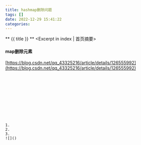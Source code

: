```yaml
---
title: hashmap删除问题
tags: []
date: 2022-12-29 15:41:22
categories:
---
```

** {{ title }} ** <Excerpt in index | 首页摘要>


<!-- more -->

#### map删除元素
     
[https://blog.csdn.net/qq_43325216/article/details/126555992](https://blog.csdn.net/qq_43325216/article/details/126555992)

```java

```

```java

```
[]()

#### 
```java

```

```java

```
[]()

#### 


```java

```

```java

```
[]()
```




1. 
2. 
3. 
![]()